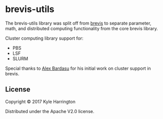 # brevis-utils

The brevis-utils library was split off from [brevis](http://brevis.us/) to separate parameter, math, and distributed 
computing functionality from the core brevis library.

Cluster computing library support for:
- PBS
- LSF
- SLURM

Special thanks to [Alex Bardasu](https://github.com/phreakazoid21) for his initial work on cluster support in brevis.

## License

Copyright © 2017 Kyle Harrington

Distributed under the Apache V2.0 license.
